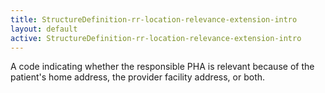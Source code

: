```yaml
---
title: StructureDefinition-rr-location-relevance-extension-intro
layout: default
active: StructureDefinition-rr-location-relevance-extension-intro
---
```


A code indicating whether the responsible PHA is relevant because of the patient's home address, the provider facility address, or both.
